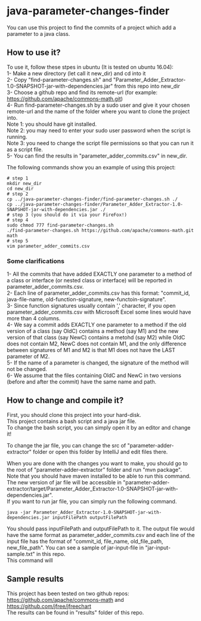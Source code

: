 # java-parameter-changes-finder
You can use this project to find the commits of a project which add a parameter to a java class.
## How to use it?
To use it, follow these stpes in ubuntu (It is tested on ubuntu 16.04):<br />
1- Make a new directory (let call it new_dir) and cd into it<br />
2- Copy "find-parameter-changes.sh" and "Parameter_Adder_Extractor-1.0-SNAPSHOT-jar-with-dependencies.jar" from this repo into new_dir<br />
3- Choose a github repo and find its remote-url (for example: https://github.com/apache/commons-math.git)<br />
4- Run find-parameter-changes.sh by a sudo user and give it your chosen remote-url and the name of the folder where you want to clone the project into.<br />
Note 1: you should have git installed.<br />
Note 2: you may need to enter your sudo user password when the script is running.<br />
Note 3: you need to change the script file permissions so that you can run it as a script file.<br />
5- You can find the results in "parameter_adder_commits.csv" in new_dir.<br />

The following commands show you an example of using this project:<br />
```
# step 1
mkdir new_dir
cd new_dir
# step 2
cp ../java-parameter-changes-finder/find-parameter-changes.sh ./
cp ../java-parameter-changes-finder/Parameter_Adder_Extractor-1.0-SNAPSHOT-jar-with-dependencies.jar ./
# step 3 (you should do it via your FireFox!)
# step 4
sudo chmod 777 find-parameter-changes.sh
./find-parameter-changes.sh https://github.com/apache/commons-math.git math
# step 5
vim parameter_adder_commits.csv
```
### Some clarifications
1- All the commits that have added EXACTLY one parameter to a method of a class or interface (or nested class or interface) will be reported in parameter_adder_commits.csv.<br />
2- Each line of parameter_adder_commits.csv has this format: "commit_id, java-file-name, old-function-signature, new-functoin-signature".<br />
3- Since function signatures usually contain ',' character, if you open parameter_adder_commits.csv with Microsoft Excel some lines would have more than 4 columns.<br />
4- We say a commit adds EXACTLY one parameter to a method if the old version of a class (say OldC) contains a method (say M1) and the new version of that class (say NewC) contains a metohd (say M2) while OldC does not contain M2, NewC does not contain M1, and the only difference between signatures of M1 and M2 is that M1 does not have the LAST parameter of M2.<br />
5- If the name of a parameter is changed, the signature of the method will not be changed.<br />
6- We assume that the files containing OldC and NewC in two versions (before and after the commit) have the same name and path.<br />
## How to change and compile it?
First, you should clone this project into your hard-disk.<br />
This project contains a bash script and a java jar file.<br />
To change the bash script, you can simply open it by an editor and change it!<br />

To change the jar file, you can change the src of "parameter-adder-extractor" folder or open this folder by IntelliJ and edit files there.

When you are done with the changes you want to make, you should go to the root of "parameter-adder-extractor" folder and run "mvn package". Note that you should have maven installed to be able to run this command. <br />
The new version of jar file will be accessible in "parameter-adder-extractor/target/Parameter_Adder_Extractor-1.0-SNAPSHOT-jar-with-dependencies.jar".<br />
If you want to run jar file, you can simply run the following command.
```
java -jar Parameter_Adder_Extractor-1.0-SNAPSHOT-jar-with-dependencies.jar inputFilePath outputFilePath
```
 You should pass inputFilePath and outputFilePath to it. The output file would have the same format as parameter_adder_commits.csv and each line of the input file has the format of "commit_id, file_name, old_file_path, new_file_path". You can see a sample of jar-input-file in "jar-input-sample.txt" in this repo.<br />
This command will <br />
## Sample results
This project has been tested on two github repos:<br />
https://github.com/apache/commons-math and https://github.com/jfree/jfreechart<br />
The results can be found in "results" folder of this repo.